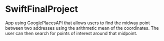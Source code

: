 # SwiftFinalProject

App using GooglePlacesAPI that allows users to find the midway point between two addresses using the arithmetic mean of the coordinates.
The user can then search for points of interest around that midpoint.
